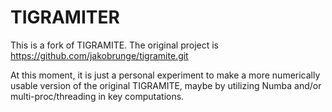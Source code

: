# TIGRAMITER
This is a fork of TIGRAMITE. The original project is https://github.com/jakobrunge/tigramite.git

At this moment, it is just a personal experiment to make a more numerically usable version of the original TIGRAMITE, maybe by utilizing Numba and/or multi-proc/threading in key computations.

